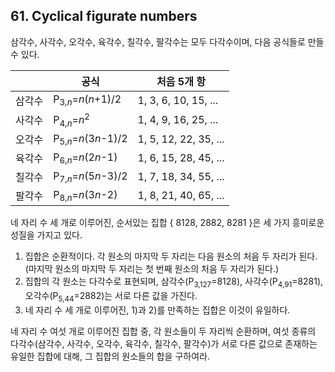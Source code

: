 ## 61. Cyclical figurate numbers

삼각수, 사각수, 오각수, 육각수, 칠각수, 팔각수는 모두 다각수이며, 다음 공식들로 만들 수 있다.

&nbsp; | 공식 | 처음 5개 항
--- | --- | ---
삼각수 | P<sub>3,<var>n</var></sub>=<var>n</var>(<var>n</var>+1)/2 | 1, 3, 6, 10, 15, ...
사각수 | P<sub>4,<var>n</var></sub>=<var>n</var><sup>2</sup> | 1, 4, 9, 16, 25, ...
오각수 | P<sub>5,<var>n</var></sub>=<var>n</var>(3<var>n</var>-1)/2 | 1, 5, 12, 22, 35, ...
육각수 | P<sub>6,<var>n</var></sub>=<var>n</var>(2<var>n</var>-1) | 1, 6, 15, 28, 45, ...
칠각수 | P<sub>7,<var>n</var></sub>=<var>n</var>(5<var>n</var>-3)/2 | 1, 7, 18, 34, 55, ...
팔각수 | P<sub>8,<var>n</var></sub>=<var>n</var>(3<var>n</var>-2) | 1, 8, 21, 40, 65, ...

네 자리 수 세 개로 이루어진, 순서있는 집합 { 8128, 2882, 8281 }은 세 가지 흥미로운 성질을 가지고 있다.

1. 집합은 순환적이다. 각 원소의 마지막 두 자리는 다음 원소의 처음 두 자리가 된다. (마지막 원소의 마지막 두 자리는 첫 번째 원소의 처음 두 자리가 된다.)
2. 집합의 각 원소는 다각수로 표현되며, 삼각수(P<sub>3,127</sub>=8128), 사각수(P<sub>4,91</sub>=8281), 오각수(P<sub>5,44</sub>=2882)는 서로 다른 값을 가진다.
3. 네 자리 수 세 개로 이루어진, 1)과 2)를 만족하는 집합은 이것이 유일하다.

네 자리 수 여섯 개로 이루어진 집합 중, 각 원소들이 두 자리씩 순환하며, 여섯 종류의 다각수(삼각수, 사각수, 오각수, 육각수, 칠각수, 팔각수)가 서로 다른 값으로 존재하는 유일한 집합에 대해, 그 집합의 원소들의 합을 구하여라.
